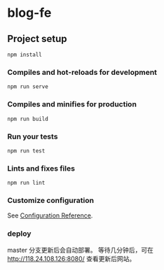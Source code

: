# blog-fe

## Project setup
```
npm install
```

### Compiles and hot-reloads for development
```
npm run serve
```

### Compiles and minifies for production
```
npm run build
```

### Run your tests
```
npm run test
```

### Lints and fixes files
```
npm run lint
```

### Customize configuration
See [Configuration Reference](https://cli.vuejs.org/config/).

### deploy

master 分支更新后会自动部署。
等待几分钟后，可在 http://118.24.108.126:8080/ 查看更新后网站。



